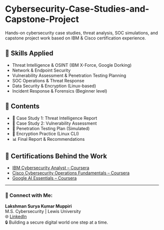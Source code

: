 # Cybersecurity-Case-Studies-and-Capstone-Project
Hands-on cybersecurity case studies, threat analysis, SOC simulations, and capstone project work based on IBM &amp; Cisco certification experience.

## 🧠 Skills Applied
- Threat Intelligence & OSINT (IBM X-Force, Google Dorking)
- Network & Endpoint Security
- Vulnerability Assessment & Penetration Testing Planning
- SOC Operations & Threat Response
- Data Security & Encryption (Linux-based)
- Incident Response & Forensics (Beginner level)

## 📁 Contents
- 📄 Case Study 1: Threat Intelligence Report  
- 📄 Case Study 2: Vulnerability Assessment  
- 🧪 Penetration Testing Plan (Simulated)  
- 🔐 Encryption Practice (Linux CLI)  
- 📊 Final Report & Recommendations  

## 🔗 Certifications Behind the Work
- [IBM Cybersecurity Analyst – Coursera](https://coursera.org/verify/professional-cert/46059PEPWN7VC)
- [Cisco Cybersecurity Operations Fundamentals – Coursera](https://coursera.org/verify/specialization/3P0GHGMF434Q)
- [Google AI Essentials – Coursera](https://coursera.org/verify/U54J1YIEY8X3)

---

### 📩 Connect with Me:
**Lakshman Surya Kumar Muppiri**  
M.S. Cybersecurity | Lewis University  
🌐 [LinkedIn](https://www.linkedin.com/in/suryamuppiri)  
🔒 Building a secure digital world one step at a time.
